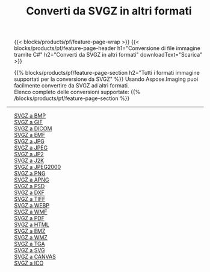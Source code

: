 ﻿---
title: Converti da SVGZ in altri formati 
weight: 3920
url: /it/net/conversion/from/svgz 
lang: it
langdirlevel: 2
locales: zh-hans,ja,it,ru,de,es,fr,nl,id,lt,pl,pt,vi,tr,ko,zh-hant,ar,hi,th,sv,cs,uk,he
description: Usando Aspose.Imaging puoi facilmente convertire da SVGZ ad altri formati
---

{{< blocks/products/pf/feature-page-wrap >}}
{{< blocks/products/pf/feature-page-header h1="Conversione di file immagine tramite C#" h2="Converti da SVGZ in altri formati" downloadText="Scarica" >}}


{{% blocks/products/pf/feature-page-section  h2="Tutti i formati immagine supportati per la conversione da SVGZ" %}}
Usando Aspose.Imaging puoi facilmente convertire da SVGZ ad altri formati.
<br/>
Elenco completo delle conversioni supportate:
{{% /blocks/products/pf/feature-page-section %}}
<div class="container-fluid productfamilypage bg-gray">
    <div class="convertypes bg-gray agp-content section">
        <div class="container">
		<hr style="margin-left:-20px;"/>
		<div class="row other-converters">
		    <div class='col-md-2 other-converter remove-lp remove-rp'><a href="/imaging/it/net/conversion/svgz-to-bmp" >SVGZ a BMP</a></div><div class='col-md-2 other-converter remove-lp remove-rp'><a href="/imaging/it/net/conversion/svgz-to-gif" >SVGZ a GIF</a></div><div class='col-md-2 other-converter remove-lp remove-rp'><a href="/imaging/it/net/conversion/svgz-to-dicom" >SVGZ a DICOM</a></div><div class='col-md-2 other-converter remove-lp remove-rp'><a href="/imaging/it/net/conversion/svgz-to-emf" >SVGZ a EMF</a></div><div class='col-md-2 other-converter remove-lp remove-rp'><a href="/imaging/it/net/conversion/svgz-to-jpg" >SVGZ a JPG</a></div><div class='col-md-2 other-converter remove-lp remove-rp'><a href="/imaging/it/net/conversion/svgz-to-jpeg" >SVGZ a JPEG</a></div><div class='col-md-2 other-converter remove-lp remove-rp'><a href="/imaging/it/net/conversion/svgz-to-jp2" >SVGZ a JP2</a></div><div class='col-md-2 other-converter remove-lp remove-rp'><a href="/imaging/it/net/conversion/svgz-to-j2k" >SVGZ a J2K</a></div><div class='col-md-2 other-converter remove-lp remove-rp'><a href="/imaging/it/net/conversion/svgz-to-jpeg2000" >SVGZ a JPEG2000</a></div><div class='col-md-2 other-converter remove-lp remove-rp'><a href="/imaging/it/net/conversion/svgz-to-png" >SVGZ a PNG</a></div><div class='col-md-2 other-converter remove-lp remove-rp'><a href="/imaging/it/net/conversion/svgz-to-apng" >SVGZ a APNG</a></div><div class='col-md-2 other-converter remove-lp remove-rp'><a href="/imaging/it/net/conversion/svgz-to-psd" >SVGZ a PSD</a></div><div class='col-md-2 other-converter remove-lp remove-rp'><a href="/imaging/it/net/conversion/svgz-to-dxf" >SVGZ a DXF</a></div><div class='col-md-2 other-converter remove-lp remove-rp'><a href="/imaging/it/net/conversion/svgz-to-tiff" >SVGZ a TIFF</a></div><div class='col-md-2 other-converter remove-lp remove-rp'><a href="/imaging/it/net/conversion/svgz-to-webp" >SVGZ a WEBP</a></div><div class='col-md-2 other-converter remove-lp remove-rp'><a href="/imaging/it/net/conversion/svgz-to-wmf" >SVGZ a WMF</a></div><div class='col-md-2 other-converter remove-lp remove-rp'><a href="/imaging/it/net/conversion/svgz-to-pdf" >SVGZ a PDF</a></div><div class='col-md-2 other-converter remove-lp remove-rp'><a href="/imaging/it/net/conversion/svgz-to-html" >SVGZ a HTML</a></div><div class='col-md-2 other-converter remove-lp remove-rp'><a href="/imaging/it/net/conversion/svgz-to-emz" >SVGZ a EMZ</a></div><div class='col-md-2 other-converter remove-lp remove-rp'><a href="/imaging/it/net/conversion/svgz-to-wmz" >SVGZ a WMZ</a></div><div class='col-md-2 other-converter remove-lp remove-rp'><a href="/imaging/it/net/conversion/svgz-to-tga" >SVGZ a TGA</a></div><div class='col-md-2 other-converter remove-lp remove-rp'><a href="/imaging/it/net/conversion/svgz-to-svg" >SVGZ a SVG</a></div><div class='col-md-2 other-converter remove-lp remove-rp'><a href="/imaging/it/net/conversion/svgz-to-canvas" >SVGZ a CANVAS</a></div><div class='col-md-2 other-converter remove-lp remove-rp'><a href="/imaging/it/net/conversion/svgz-to-ico" >SVGZ a ICO</a></div>
                </div>
        </div>
    </div>
</div>
<br/>

